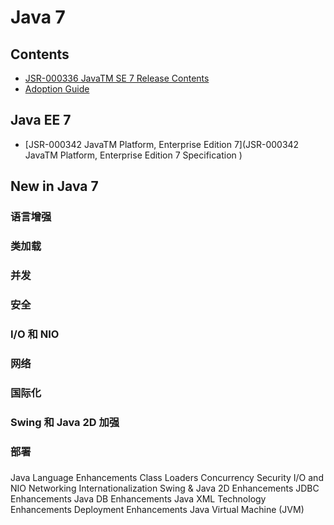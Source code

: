 # Java 7

## Contents
* [JSR-000336 JavaTM SE 7 Release Contents](https://jcp.org/aboutJava/communityprocess/mrel/jsr336/index.html)
* [Adoption Guide](http://docs.oracle.com/javase/7/docs/webnotes/adoptionGuide/)

## Java EE 7
* [JSR-000342 JavaTM Platform, Enterprise Edition 7](JSR-000342 JavaTM Platform, Enterprise Edition 7 Specification )

## New in Java 7

### 语言增强
### 类加载
### 并发
### 安全
### I/O 和 NIO
### 网络
### 国际化
### Swing 和 Java 2D 加强
### 部署
###

Java Language Enhancements
Class Loaders
Concurrency
Security
I/O and NIO
Networking
Internationalization
Swing & Java 2D Enhancements
JDBC Enhancements
Java DB Enhancements
Java XML Technology Enhancements
Deployment Enhancements
Java Virtual Machine (JVM)
